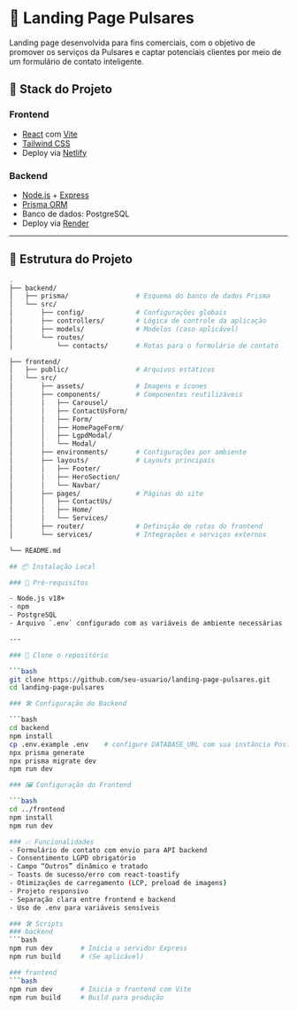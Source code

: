 # 🚀 Landing Page Pulsares

Landing page desenvolvida para fins comerciais, com o objetivo de promover os serviços da Pulsares e captar potenciais clientes por meio de um formulário de contato inteligente.

## 🧱 Stack do Projeto

### Frontend
- [React](https://reactjs.org/) com [Vite](https://vitejs.dev/)
- [Tailwind CSS](https://tailwindcss.com/)
- Deploy via [Netlify](https://www.netlify.com/)

### Backend
- [Node.js](https://nodejs.org/) + [Express](https://expressjs.com/)
- [Prisma ORM](https://www.prisma.io/)
- Banco de dados: PostgreSQL
- Deploy via [Render](https://render.com/)

---

## 📁 Estrutura do Projeto

```bash
.
├── backend/
│   ├── prisma/                 # Esquema do banco de dados Prisma
│   └── src/
│       ├── config/             # Configurações globais
│       ├── controllers/        # Lógica de controle da aplicação
│       ├── models/             # Modelos (caso aplicável)
│       └── routes/
│           └── contacts/       # Rotas para o formulário de contato

├── frontend/
│   ├── public/                 # Arquivos estáticos
│   └── src/
│       ├── assets/             # Imagens e ícones
│       ├── components/         # Componentes reutilizáveis
│       │   ├── Carousel/
│       │   ├── ContactUsForm/
│       │   ├── Form/
│       │   ├── HomePageForm/
│       │   ├── LgpdModal/
│       │   └── Modal/
│       ├── environments/       # Configurações por ambiente
│       ├── layouts/            # Layouts principais
│       │   ├── Footer/
│       │   ├── HeroSection/
│       │   └── Navbar/
│       ├── pages/              # Páginas do site
│       │   ├── ContactUs/
│       │   ├── Home/
│       │   └── Services/
│       ├── router/             # Definição de rotas do frontend
│       └── services/           # Integrações e serviços externos

└── README.md

## 📦 Instalação Local

### 🔧 Pré-requisitos

- Node.js v18+
- npm
- PostgreSQL
- Arquivo `.env` configurado com as variáveis de ambiente necessárias

---

### 🔄 Clone o repositório

```bash
git clone https://github.com/seu-usuario/landing-page-pulsares.git
cd landing-page-pulsares

### 🛠 Configuração do Backend

```bash
cd backend
npm install
cp .env.example .env    # configure DATABASE_URL com sua instância PostgreSQL
npx prisma generate
npx prisma migrate dev
npm run dev

### 🖼️ Configuração do Frontend

```bash
cd ../frontend
npm install
npm run dev

### ✅ Funcionalidades
- Formulário de contato com envio para API backend
- Consentimento LGPD obrigatório
- Campo “Outros” dinâmico e tratado
- Toasts de sucesso/erro com react-toastify
- Otimizações de carregamento (LCP, preload de imagens)
- Projeto responsivo
- Separação clara entre frontend e backend
- Uso de .env para variáveis sensíveis

### 🛠 Scripts
### backend
```bash
npm run dev       # Inicia o servidor Express
npm run build     # (Se aplicável)

### frontend
```bash
npm run dev       # Inicia o frontend com Vite
npm run build     # Build para produção